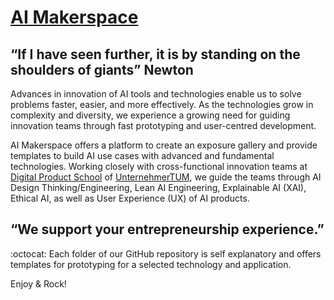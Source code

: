 # [AI Makerspace](https://github.com/DigitalProductschool/AI-Makerspace) 
## “If I have seen further, it is by standing on the shoulders of giants” Newton

Advances in innovation of AI tools and technologies enable us to solve problems faster, easier, and more effectively. As the technologies grow in complexity and diversity, we experience a growing need for guiding innovation teams through fast prototyping and user-centred development. 

AI Makerspace offers a platform to create an exposure gallery and provide templates to build AI use cases with advanced and fundamental technologies. Working closely with cross-functional innovation teams at [Digital Product School](https://digitalproductschool.io/) of [UnternehmerTUM](https://www.unternehmertum.de/en), we guide the teams through AI Design Thinking/Engineering, Lean AI Engineering, Explainable AI (XAI), Ethical AI, as well as User Experience (UX) of AI products. 

## “We support your entrepreneurship experience.” 

:octocat: Each folder of our GitHub repository is self explanatory and offers templates for prototyping for a selected technology and application. 

Enjoy & Rock!
